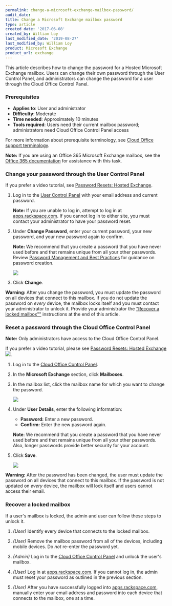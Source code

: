 ```yaml
---
permalink: change-a-microsoft-exchange-mailbox-password/
audit_date:
title: Change a Microsoft Exchange mailbox password
type: article
created_date: '2017-06-08'
created_by: William Loy
last_modified_date: '2019-08-27'
last_modified_by: William Loy
product: Microsoft Exchange
product_url: exchange
---
```


This article describes how to change the password for a Hosted Microsoft Exchange mailbox. Users can change their own password through the User Control Panel, and administrators can change the password for a user through the Cloud Office Control Panel.

### Prerequisites

- **Applies to**: User and administrator
- **Difficulty**: Moderate
- **Time needed**: Approximately 10 minutes
- **Tools required**: Users need their current mailbox password; administrators need Cloud Office Control Panel access

For more information about prerequisite terminology, see [Cloud Office support terminology](/how-to/cloud-office-support-terminology/#cloud-office-terminology).

**Note:** If you are using an Office 365 Microsoft Exchange mailbox, see the [Office 365 documentation](/how-to/office-365/) for assistance with this task.

### Change your password through the User Control Panel

If you prefer a video tutorial, see [Password Resets: Hosted Exchange](https://emailhelp.rackspace.com/l/password-reset-user).

1. Log in to the [User Control Panel](https://cp.rackspace.com/usercp/Login) with your email address and current password.

   **Note:** If you are unable to log in, attempt to log in at [apps.rackspace.com](https://apps.rackspace.com/index.php). If you cannot log in to either site, you must contact your administrator to have your password reset.

2. Under **Change Password**, enter your current password, your new password, and your new password again to confirm.

   **Note:** We recommend that you create a password that you have never used before and that remains unique from all your other passwords. Review [Password Management and Best Practices](/how-to/password-management-and-best-practices) for guidance on password creation.

   <img src="{% asset_path exchange/change-a-mailbox-password-for-microsoft-exchange/UserpasswordResetCPSC2.png %}" />

3. Click **Change**.

**Warning:** After you change the password, you must update the password on all devices that connect to this mailbox. If you do not update the password on *every* device, the mailbox locks itself and you must contact your administrator to unlock it. Provide your administrator the ["Recover a locked mailbox""](#recover-a-locked-mailbox) instructions at the end of this article.

### Reset a password through the Cloud Office Control Panel

**Note:** Only administrators have access to the Cloud Office Control Panel.

If you prefer a video tutorial, please see [Password Resets: Hosted Exchange <img src="{% asset_path exchange/change-a-mailbox-password-for-microsoft-exchange/reset_user_password_thumb.png %}" />](https://emailhelp.rackspace.com/l/password-reset-user).

1. Log in to the [Cloud Office Control Panel](https://cp.rackspace.com).

2. In the **Microsoft Exchange** section, click **Mailboxes**.

3. In the mailbox list, click the mailbox name for which you want to change the password.

   <img src="{% asset_path exchange/change-a-mailbox-password-for-microsoft-exchange/CPpasswordResetSC2.png %}" />

4. Under **User Details**, enter the following information:

   - **Password:** Enter a new password.
   - **Confirm:** Enter the new password again.

    **Note**: We recommend that you create a password that you have never used before and that remains unique from all your other passwords. Also, longer passwords provide better security for your account.

5. Click **Save**.

   <img src="{% asset_path exchange/change-a-mailbox-password-for-microsoft-exchange/CPpasswordResetSC3.png %}" />

**Warning:** After the password has been changed, the user must update the password on all devices that connect to this mailbox. If the password is not updated on *every* device, the mailbox will lock itself and users cannot access their email.

### Recover a locked mailbox

If a user's mailbox is locked, the admin and user can follow these steps to unlock it.

1. *(User)* Identify every device that connects to the locked mailbox.

2. *(User)* Remove the mailbox password from all of the devices, including mobile devices. Do *not* re-enter the password yet.

3. *(Admin)* Log in to the [Cloud Office Control Panel](https://cp.rackspace.com) and unlock the user's mailbox.

4. *(User)* Log in at [apps.rackspace.com](https://apps.rackspace.com/index.php). If you cannot log in, the admin must reset your password as outlined in the previous section.

5. *(User)* After you have successfully logged into [apps.rackspace.com](https://apps.rackspace.com/index.php), manually enter your email address and password into each device that connects to the mailbox, one at a time.
